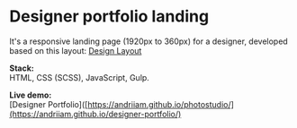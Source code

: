 # Designer portfolio landing
It's a responsive landing page (1920px to 360px)  for a designer, developed based on this layout:
[Design Layout](https://www.figma.com/design/6CdfhimUgMGL6cITesSSYf/Untitled?node-id=0-1&node-type=CANVAS&t=Ijms3oZPXy1DJUfj-0)

**Stack:**  
HTML, CSS (SCSS), JavaScript, Gulp.

**Live demo:**  
[Designer Portfolio]([https://andriiam.github.io/photostudio/](https://andriiam.github.io/designer-portfolio/)
